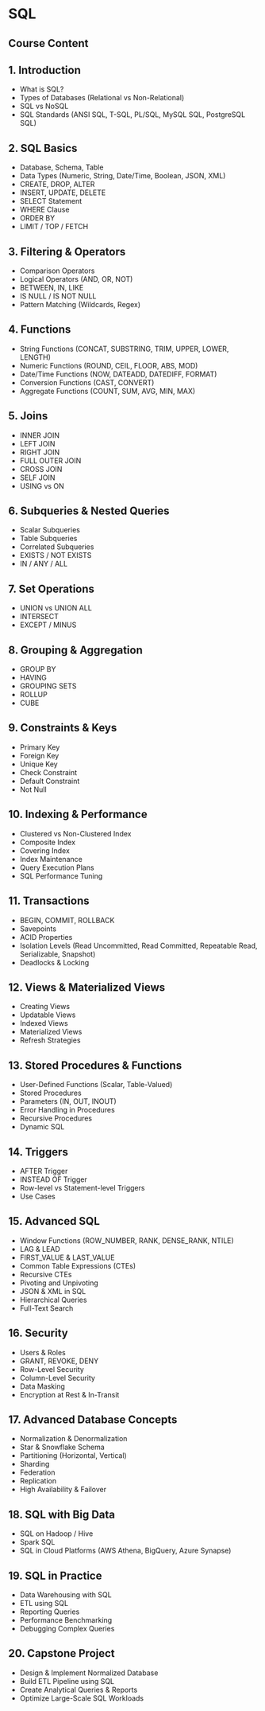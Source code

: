 # SQL

## Course Content

## 1. Introduction
- What is SQL?
- Types of Databases (Relational vs Non-Relational)
- SQL vs NoSQL
- SQL Standards (ANSI SQL, T-SQL, PL/SQL, MySQL SQL, PostgreSQL SQL)

## 2. SQL Basics
- Database, Schema, Table
- Data Types (Numeric, String, Date/Time, Boolean, JSON, XML)
- CREATE, DROP, ALTER
- INSERT, UPDATE, DELETE
- SELECT Statement
- WHERE Clause
- ORDER BY
- LIMIT / TOP / FETCH

## 3. Filtering & Operators
- Comparison Operators
- Logical Operators (AND, OR, NOT)
- BETWEEN, IN, LIKE
- IS NULL / IS NOT NULL
- Pattern Matching (Wildcards, Regex)

## 4. Functions
- String Functions (CONCAT, SUBSTRING, TRIM, UPPER, LOWER, LENGTH)
- Numeric Functions (ROUND, CEIL, FLOOR, ABS, MOD)
- Date/Time Functions (NOW, DATEADD, DATEDIFF, FORMAT)
- Conversion Functions (CAST, CONVERT)
- Aggregate Functions (COUNT, SUM, AVG, MIN, MAX)

## 5. Joins
- INNER JOIN
- LEFT JOIN
- RIGHT JOIN
- FULL OUTER JOIN
- CROSS JOIN
- SELF JOIN
- USING vs ON

## 6. Subqueries & Nested Queries
- Scalar Subqueries
- Table Subqueries
- Correlated Subqueries
- EXISTS / NOT EXISTS
- IN / ANY / ALL

## 7. Set Operations
- UNION vs UNION ALL
- INTERSECT
- EXCEPT / MINUS

## 8. Grouping & Aggregation
- GROUP BY
- HAVING
- GROUPING SETS
- ROLLUP
- CUBE

## 9. Constraints & Keys
- Primary Key
- Foreign Key
- Unique Key
- Check Constraint
- Default Constraint
- Not Null

## 10. Indexing & Performance
- Clustered vs Non-Clustered Index
- Composite Index
- Covering Index
- Index Maintenance
- Query Execution Plans
- SQL Performance Tuning

## 11. Transactions
- BEGIN, COMMIT, ROLLBACK
- Savepoints
- ACID Properties
- Isolation Levels (Read Uncommitted, Read Committed, Repeatable Read, Serializable, Snapshot)
- Deadlocks & Locking

## 12. Views & Materialized Views
- Creating Views
- Updatable Views
- Indexed Views
- Materialized Views
- Refresh Strategies

## 13. Stored Procedures & Functions
- User-Defined Functions (Scalar, Table-Valued)
- Stored Procedures
- Parameters (IN, OUT, INOUT)
- Error Handling in Procedures
- Recursive Procedures
- Dynamic SQL

## 14. Triggers
- AFTER Trigger
- INSTEAD OF Trigger
- Row-level vs Statement-level Triggers
- Use Cases

## 15. Advanced SQL
- Window Functions (ROW_NUMBER, RANK, DENSE_RANK, NTILE)
- LAG & LEAD
- FIRST_VALUE & LAST_VALUE
- Common Table Expressions (CTEs)
- Recursive CTEs
- Pivoting and Unpivoting
- JSON & XML in SQL
- Hierarchical Queries
- Full-Text Search

## 16. Security
- Users & Roles
- GRANT, REVOKE, DENY
- Row-Level Security
- Column-Level Security
- Data Masking
- Encryption at Rest & In-Transit

## 17. Advanced Database Concepts
- Normalization & Denormalization
- Star & Snowflake Schema
- Partitioning (Horizontal, Vertical)
- Sharding
- Federation
- Replication
- High Availability & Failover

## 18. SQL with Big Data
- SQL on Hadoop / Hive
- Spark SQL
- SQL in Cloud Platforms (AWS Athena, BigQuery, Azure Synapse)

## 19. SQL in Practice
- Data Warehousing with SQL
- ETL using SQL
- Reporting Queries
- Performance Benchmarking
- Debugging Complex Queries

## 20. Capstone Project
- Design & Implement Normalized Database
- Build ETL Pipeline using SQL
- Create Analytical Queries & Reports
- Optimize Large-Scale SQL Workloads
